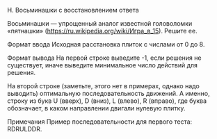 H. Восьминашки с восстановлением ответа

Восьминашки — упрощенный аналог известной головоломки «пятнашки» (https://ru.wikipedia.org/wiki/Игра_в_15). Решите ее.

Формат ввода
Исходная расстановка плиток с числами от 0 до 8.

Формат вывода
На первой строке выведите -1, если решения не существует, иначе выведите минимальное число действий для решения.

На второй строке (заметьте, этого нет в примерах, однако надо выводить) оптимальную последовательность движений. А именно, строку из букв U (вверх), D (вниз), L (влево), R (вправо), где буква обозначает, в каком направлении двигали нулевую плитку.

Примечания
Пример последовательности для первого теста: RDRULDDR.
